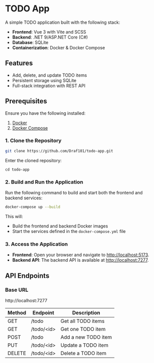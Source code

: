 # TODO App

A simple TODO application built with the following stack:

- **Frontend**: Vue 3 with Vite and SCSS
- **Backend**: .NET 9/ASP.NET Core (C#)
- **Database**: SQLite
- **Containerization**: Docker & Docker Compose

## Features

- Add, delete, and update TODO items
- Persistent storage using SQLite
- Full-stack integration with REST API

## Prerequisites

Ensure you have the following installed:

1. [Docker](https://www.docker.com/get-started)
2. [Docker Compose](https://docs.docker.com/compose/install/)



### 1. Clone the Repository

```bash
git clone https://github.com/Draf101/todo-app.git
```
Enter the cloned repository:

```
cd todo-app
```


### 2. Build and Run the Application

Run the following command to build and start both the frontend and backend services:

```bash
docker-compose up --build
```

This will:
- Build the frontend and backend Docker images
- Start the services defined in the `docker-compose.yml` file


### 3. Access the Application

- **Frontend**: Open your browser and navigate to [http://localhost:5173](http://localhost:5173).
- **Backend API**: The backend API is available at [http://localhost:7277](http://localhost:7277).

## API Endpoints

### Base URL
http://localhost:7277

| Method | Endpoint      | Description          |
|--------|---------------|----------------------|
| GET    | /todo         | Get all TODO items  |
| GET    | /todo/&lt;id&gt;    | Get one TODO item  |
| POST   | /todo         | Add a new TODO item |
| PUT    | /todo/&lt;id&gt;    | Update a TODO item  |
| DELETE | /todo/&lt;id&gt;    | Delete a TODO item  |
